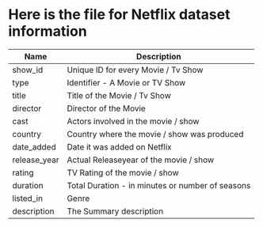 # Here is the file for Netflix dataset information

|     Name    |          Description                             |
|-------------|--------------------------------------------------|
| show_id     | Unique ID for every Movie / Tv Show              |
| type        | Identifier - A Movie or TV Show                  |
| title       | Title of the Movie / Tv Show                     |                  
| director    | Director of the Movie                            | 
| cast        | Actors involved in the movie / show              |
| country     | Country where the movie / show was produced
| date_added  | Date it was added on Netflix                     |                                   
| release_year| Actual Releaseyear of the movie / show           |
| rating      | TV Rating of the movie / show                    | 
| duration    | Total Duration - in minutes or number of seasons |
| listed_in   | Genre                                            |
| description | The Summary description                          | 

